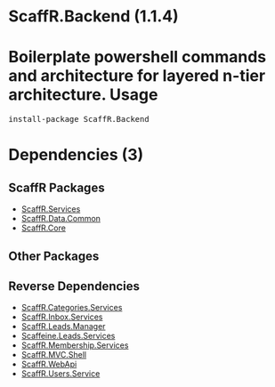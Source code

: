 ﻿ScaffR.Backend (1.1.4)
======
Boilerplate powershell commands and architecture for layered n-tier architecture.
Usage
======
<pre>install-package ScaffR.Backend</pre>
Dependencies (3)
=====

ScaffR Packages
------
* [ScaffR.Services](https://github.com/wcpro/ScaffR/tree/master/src/ScaffR.Services)
* [ScaffR.Data.Common](https://github.com/wcpro/ScaffR/tree/master/src/ScaffR.Data.Common)
* [ScaffR.Core](https://github.com/wcpro/ScaffR/tree/master/src/ScaffR.Core)

Other Packages
------

Reverse Dependencies
-----
* [ScaffR.Categories.Services](https://github.com/wcpro/ScaffR/tree/master/src/ScaffR.Categories.Services)
* [ScaffR.Inbox.Services](https://github.com/wcpro/ScaffR/tree/master/src/ScaffR.Inbox.Services)
* [ScaffR.Leads.Manager](https://github.com/wcpro/ScaffR/tree/master/src/ScaffR.Leads.Manager)
* [Scaffeine.Leads.Services](https://github.com/wcpro/scaffeine/tree/master/src/Scaffeine.Leads.Services)
* [ScaffR.Membership.Services](https://github.com/wcpro/ScaffR/tree/master/src/ScaffR.Membership.Services)
* [ScaffR.MVC.Shell](https://github.com/wcpro/ScaffR/tree/master/src/ScaffR.MVC.Shell)
* [ScaffR.WebApi](https://github.com/wcpro/ScaffR/tree/master/src/ScaffR.WebApi)
* [ScaffR.Users.Service](https://github.com/wcpro/ScaffR/tree/master/src/ScaffR.Users.Service)
